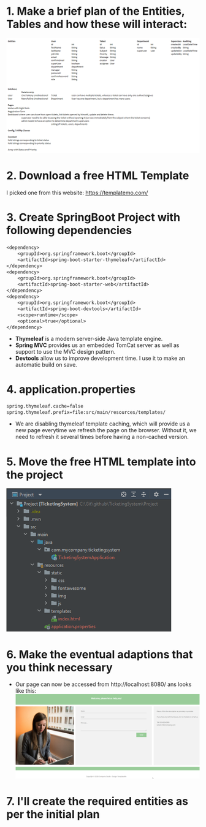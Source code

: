 # 1. Make a brief plan of the Entities, Tables and how these will interact:

![First Plan](Img/1.png)

# 2. Download a free HTML Template

I picked one from this website: https://templatemo.com/

# 3. Create SpringBoot Project with following dependencies

```
<dependency>
    <groupId>org.springframework.boot</groupId>
    <artifactId>spring-boot-starter-thymeleaf</artifactId>
</dependency>
<dependency>
    <groupId>org.springframework.boot</groupId>
    <artifactId>spring-boot-starter-web</artifactId>
</dependency>
<dependency>
    <groupId>org.springframework.boot</groupId>
    <artifactId>spring-boot-devtools</artifactId>
    <scope>runtime</scope>
    <optional>true</optional>
</dependency>
```

- **Thymeleaf** is a modern server-side Java template engine.
- **Spring MVC** provides us an embedded TomCat server as well as support to use the MVC design pattern.
- **Devtools** allow us to improve development time. I use it to make an automatic build on save.

# 4. application.properties

```
spring.thymeleaf.cache=false
spring.thymeleaf.prefix=file:src/main/resources/templates/
```

- We are disabling thymeleaf template caching, which will provide us a new page everytime we refresh the page on the browser. Without it, we need to refresh it several times before having a non-cached version.

# 5. Move the free HTML template into the project

![Project with HTML Template](Img/2.png)

# 6. Make the eventual adaptions that you think necessary

- Our page can now be accessed from http://localhost:8080/ ans looks like this:
  ![index.html](Img/3.png)

# 7. I'll create the required entities as per the initial plan
